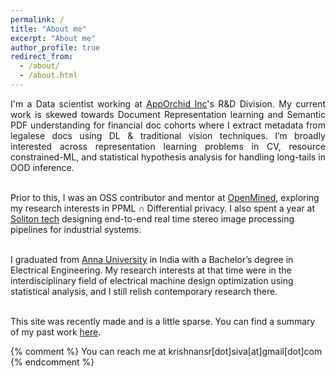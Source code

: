 ```yaml
---
permalink: /
title: "About me"
excerpt: "About me"
author_profile: true
redirect_from: 
  - /about/
  - /about.html
---
```


[comment]: <> (<t style="font-size:30px;"><b><t1 style="color:rgb&#40;139, 209, 212&#41;">Siva</t1>ramakrishnan Subramanian</b></t>)
[comment]: <> (<t style="font-size:30px;color:rgb&#40;139, 209, 212&#41;"><b>About me</b></t>)

<p align="justify">
I'm a Data scientist working at <a href="https://www.apporchid.com">AppOrchid Inc</a>'s R&D Division. My current work is skewed towards Document Representation learning and Semantic PDF understanding for financial doc cohorts where I extract metadata from legalese docs using DL & traditional vision techniques. I’m broadly interested across representation learning problems in CV, resource constrained-ML, and statistical hypothesis analysis for handling long-tails in OOD inference.
<br>
<br>

Prior to this, I was an OSS contributor and mentor at <a href="https://www.openmined.org">OpenMined</a>, exploring my research interests in PPML <strong>∩</strong> Differential privacy. I also spent a year at <a href="https://www.solitontech.com">Soliton tech</a> designing end-to-end real time stereo image processing pipelines for industrial systems.
<br>
<br>

I graduated from <a href="https://www.annauniv.edu">Anna University</a> in India with a Bachelor’s degree in Electrical Engineering. My research interests at that time were in the interdisciplinary field of electrical machine design optimization using statistical analysis, and I still relish contemporary research there.
<br>
<br>

This site was recently made and is a little sparse. You can find a summary of my past work <a href="https://krishnansr.github.io/cv">here</a>.

{% comment %}
You can reach me at krishnansr[dot]siva[at]gmail[dot]com
{% endcomment %}
</p>
